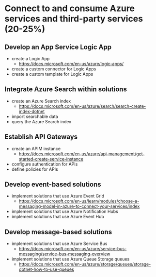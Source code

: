 # Connect to and consume Azure services and third-party services (20-25%)

## Develop an App Service Logic App

- create a Logic App
  - <https://docs.microsoft.com/en-us/azure/logic-apps/>
- create a custom connector for Logic Apps
- create a custom template for Logic Apps

## Integrate Azure Search within solutions

- create an Azure Search index
  - <https://docs.microsoft.com/en-us/azure/search/search-create-index-dotnet>
- import searchable data
- query the Azure Search index

## Establish API Gateways

- create an APIM instance
  - <https://docs.microsoft.com/en-us/azure/api-management/get-started-create-service-instance>
- configure authentication for APIs
- define policies for APIs

## Develop event-based solutions

- implement solutions that use Azure Event Grid
  - <https://docs.microsoft.com/en-us/learn/modules/choose-a-messaging-model-in-azure-to-connect-your-services/index>
- implement solutions that use Azure Notification Hubs
- implement solutions that use Azure Event Hub

## Develop message-based solutions

- implement solutions that use Azure Service Bus
  - <https://docs.microsoft.com/en-us/azure/service-bus-messaging/service-bus-messaging-overview>
- implement solutions that use Azure Queue Storage queues
  - <https://docs.microsoft.com/en-us/azure/storage/queues/storage-dotnet-how-to-use-queues>
